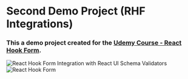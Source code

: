 # Second Demo Project (RHF Integrations)
### This a demo project created for the [Udemy Course - React Hook Form](https://bit.ly/4dQWzVA).
![React Hook Form Integration with React UI   Schema Validators](https://github.com/CodAffection/Premium-React-Hook-Form-Course-with-User-Registration-Form/assets/32505654/99ced181-3c30-49a7-b28e-95c169319435)
![React Hook Form](https://github.com/CodAffection/Premium-React-Hook-Form-Course-with-Food-Delivery-App/assets/32505654/11693887-e57e-4668-9d3c-cad3442286e6)


